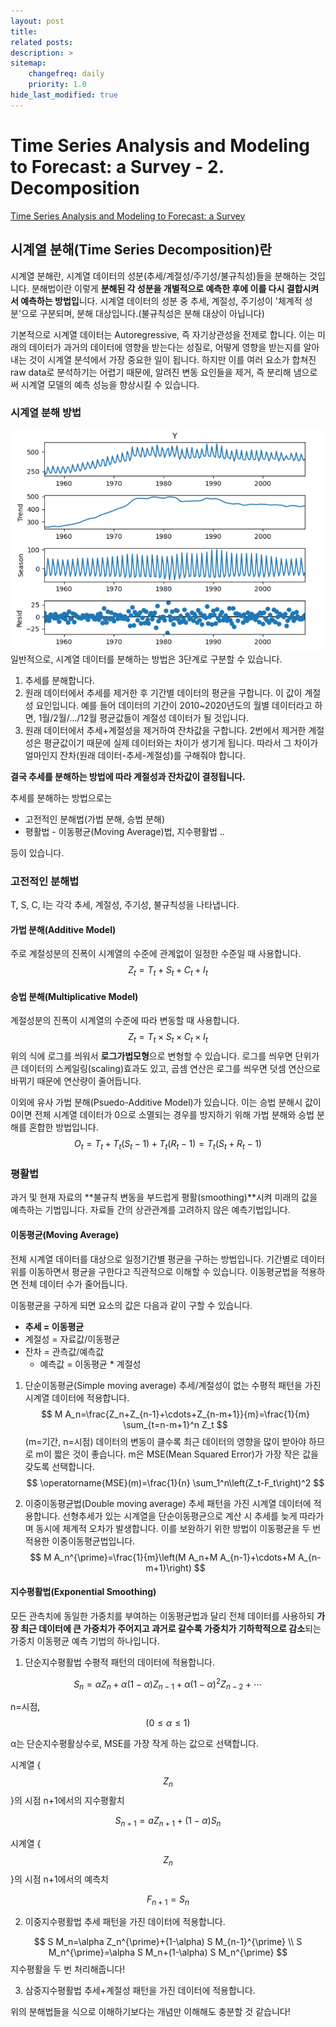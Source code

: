 ```yaml
---
layout: post
title: 
related posts:
description: >
sitemap:
    changefreq: daily
    priority: 1.0
hide_last_modified: true
---
```



# Time Series Analysis and Modeling to Forecast: a Survey - 2. Decomposition

[Time Series Analysis and Modeling to Forecast: a Survey](https://arxiv.org/abs/2104.00164)

## 시계열 분해(Time Series Decomposition)란
시계열 분해란, 시계열 데이터의 성분(추세/계절성/주기성/불규칙성)들을 분해하는 것입니다. 분해법이란 이렇게 **분해된 각 성분을 개별적으로 예측한 후에 이를 다시 결합시켜서 예측하는 방법입**니다. 시계열 데이터의 성분 중 추세, 계절성, 주기성이 '체계적 성분'으로 구분되며, 분해 대상입니다.(불규칙성은 분해 대상이 아닙니다)

기본적으로 시계열 데이터는 Autoregressive, 즉 자기상관성을 전제로 합니다. 이는 미래의 데이터가 과거의 데이터에 영향을 받는다는 성질로, 어떻게 영향을 받는지를 알아내는 것이 시계열 분석에서 가장 중요한 일이 됩니다. 하지만 이를 여러 요소가 합쳐진 raw data로 분석하기는 어렵기 때문에, 알려진 변동 요인들을 제거, 즉 분리해 냄으로써 시계열 모델의 예측 성능을 향상시킬 수 있습니다.

### 시계열 분해 방법
![](/assets/img/TS/TS2/image.png)
일반적으로, 시계열 데이터를 분해하는 방법은 3단계로 구분할 수 있습니다.

1. 추세를 분해합니다.
2. 원래 데이터에서 추세를 제거한 후 기간별 데이터의 평균을 구합니다. 이 값이 계절성 요인입니다.
예를 들어 데이터의 기간이 2010~2020년도의 월별 데이터라고 하면, 1월/2월/.../12월 평균값들이 계절성 데이터가 될 것입니다.
3. 원래 데이터에서 추세+계절성을 제거하여 잔차값을 구합니다.
2번에서 제거한 계절성은 평균값이기 때문에 실제 데이터와는 차이가 생기게 됩니다.
따라서 그 차이가 얼마인지 잔차(원래 데이터-추세-계절성)를 구해줘야 합니다.

**결국 추세를 분해하는 방법에 따라 계절성과 잔차값이 결정됩니다.**

추세를 분해하는 방법으로는
- 고전적인 분해법(가법 분해, 승법 분해)
- 평활법 - 이동평균(Moving Average)법, 지수평활법 .. 

등이 있습니다. 

### 고전적인 분해법
T, S, C, I는 각각 추세, 계절성, 주기성, 불규칙성을 나타냅니다.
#### 가법 분해(Additive Model)
주로 계절성분의 진폭이 시계열의 수준에 관계없이 일정한 수준일 때 사용합니다.
$$
Z_t=T_t+S_t+C_t+I_t
$$
#### 승법 분해(Multiplicative Model)
계절성분의 진폭이 시계열의 수준에 따라 변동할 때 사용합니다.
$$
Z_t=T_t\times S_t\times C_t\times I_t
$$
위의 식에 로그를 씌워서 **로그가법모형**으로 변형할 수 있습니다. 로그를 씌우면 단위가 큰 데이터의 스케일링(scaling)효과도 있고, 곱셈 연산은 로그를 씌우면 덧셈 연산으로 바뀌기 때문에 연산량이 줄어듭니다.

이외에 유사 가법 분해(Psuedo-Additive Model)가 있습니다. 이는 승법 분해시 값이 0이면 전체 시계열 데이터가 0으로 소멸되는 경우를 방지하기 위해 가법 분해와 승법 분해를 혼합한 방법입니다.
$$
O_t=T_t+T_t\left(S_t-1\right)+T_t\left(R_t-1\right)=T_t\left(S_t+R_t-1\right)
$$


### 평활법
과거 및 현재 자료의 **불규칙 변동을 부드럽게 평활(smoothing)**시켜 미래의 값을 예측하는 기법입니다. 자료들 간의 상관관계를 고려하지 않은 예측기법입니다.
#### 이동평균(Moving Average)
전체 시계열 데이터를 대상으로 일정기간별 평균을 구하는 방법입니다.
기간별로 데이터 위를 이동하면서 평균을 구한다고 직관적으로 이해할 수 있습니다.
이동평균법을 적용하면 전체 데이터 수가 줄어듭니다.

이동평균을 구하게 되면 요소의 값은 다음과 같이 구할 수 있습니다.
- **추세 = 이동평균**
- 계절성 = 자료값/이동평균
- 잔차 = 관측값/예측값
  - 예측값 = 이동평균 * 계절성


1. 단순이동평균(Simple moving average)
추세/계절성이 없는 수평적 패턴을 가진 시계열 데이터에 적용합니다.
$$
M A_n=\frac{Z_n+Z_{n-1}+\cdots+Z_{n-m+1}}{m}=\frac{1}{m} \sum_{t=n-m+1}^n Z_t
$$
(m=기간, n=시점)
데이터의 변동이 클수록 최근 데이터의 영향을 많이 받아야 하므로 m이 짧은 것이 좋습니다.
m은 MSE(Mean Squared Error)가 가장 작은 값을 갖도록 선택합니다.
$$
\operatorname{MSE}(m)=\frac{1}{n} \sum_1^n\left(Z_t-F_t\right)^2
$$

2. 이중이동평균법(Double moving average)
추세 패턴을 가진 시계열 데이터에 적용합니다.
선형추세가 있는 시계열을 단순이동평균으로 계산 시 추세를 늦게 따라가며 동시에 체계적 오차가 발생합니다. 이를 보완하기 위한 방법이 이동평균을 두 번 적용한 이중이동평균법입니다.
$$
M A_n^{\prime}=\frac{1}{m}\left(M A_n+M A_{n-1}+\cdots+M A_{n-m+1}\right)
$$

#### 지수평활법(Exponential Smoothing)
모든 관측치에 동일한 가중치를 부여하는 이동평균법과 달리 전체 데이터를 사용하되 **가장 최근 데이터에 큰 가중치가 주어지고 과거로 갈수록 가중치가 기하학적으로 감소**되는 가중치 이동평균 예측 기법의 하나입니다.

1. 단순지수평활법
수평적 패턴의 데이터에 적용합니다.

$$
S_n=\alpha Z_n+\alpha(1-\alpha) Z_{n-1}+\alpha(1-\alpha)^2 Z_{n-2}+\cdots
$$

n=시점, $$(0\leq \alpha \leq 1)$$

α는 단순지수평활상수로, MSE를 가장 작게 하는 값으로 선택합니다.

시계열 {$$Z_n$$}의 시점 n+1에서의 지수평활치

$$
S_{n+1}=a Z_{n+1}+(1-\alpha) S_n
$$

시계열 {$$Z_n$$}의 시점 n+1에서의 예측치

$$
F_{n+1}=S_n
$$

2. 이중지수평활법
추세 패턴을 가진 데이터에 적용합니다.

$$
S M_n=\alpha Z_n^{\prime}+(1-\alpha) S M_{n-1}^{\prime} \\
S M_n^{\prime}=\alpha S M_n+(1-\alpha) S M_n^{\prime}
$$
지수평활을 두 번 처리해줍니다!

3. 삼중지수평활법
추세+계절성 패턴을 가진 데이터에 적용합니다.

위의 분해법들을 식으로 이해하기보다는 개념만 이해해도 충분할 것 같습니다!